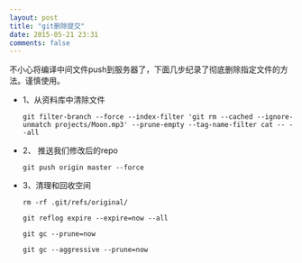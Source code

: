 ```yaml
---
layout: post
title: "git删除提交"
date: 2015-05-21 23:31
comments: false
---
```


不小心将编译中间文件push到服务器了，下面几步纪录了彻底删除指定文件的方法。谨慎使用。

+ 1、从资料库中清除文件

    ```
    git filter-branch --force --index-filter 'git rm --cached --ignore-unmatch projects/Moon.mp3' --prune-empty --tag-name-filter cat -- --all
    ``` 
+ 2、 推送我们修改后的repo

    ```
    git push origin master --force
    ```

+ 3、清理和回收空间

    ```
    rm -rf .git/refs/original/

    git reflog expire --expire=now --all
    
    git gc --prune=now
    
    git gc --aggressive --prune=now
    ```

